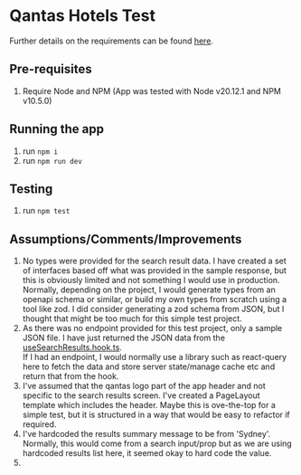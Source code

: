 # Qantas Hotels Test 



Further details on the requirements can be found [here](./instructions.md).

## Pre-requisites

1. Require Node and NPM  (App was tested with Node v20.12.1 and NPM v10.5.0)

## Running the app

1. run `npm i`
2. run `npm run dev`

## Testing

1. run `npm test`

## Assumptions/Comments/Improvements

1. No types were provided for the search result data. I have created a set of interfaces based off what was provided in the sample response, but this is obviously limited and not something I would use in production. <br>Normally, depending on the project, I would generate types from an openapi schema or similar, or build my own types from scratch using a tool like zod. I did consider generating a zod schema from JSON, but I thought that might be too much for this simple test project.
2. As there was no endpoint provided for this test project, only a sample JSON file. I have just returned the JSON data from the [useSearchResults.hook.ts](./src/pages/search-results/useSearchResults.hook.ts). <br> If I had an endpoint, I would normally use a library such as react-query here to fetch the data and store server state/manage cache etc and return that from the hook.
3. I've assumed that the qantas logo part of the app header and not specific to the search results screen. I've created a PageLayout template which includes the header. Maybe this is ove-the-top for a simple test, but it is structured in a way that would be easy to refactor if required. <br>
4. I've hardcoded the results summary message to be from 'Sydney'. Normally, this would come from a search input/prop but as we are using hardcoded results list here, it seemed okay to hard code the value.
5. 